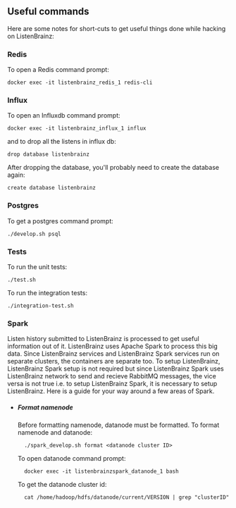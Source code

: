 ## Useful commands

Here are some notes for short-cuts to get useful things done while hacking on ListenBrainz:

### Redis

To open a Redis command prompt:

    docker exec -it listenbrainz_redis_1 redis-cli


### Influx

To open an Influxdb command prompt:

    docker exec -it listenbrainz_influx_1 influx

and to drop all the listens in influx db:

    drop database listenbrainz

After dropping the database, you'll probably need to create the database again:

    create database listenbrainz


### Postgres

To get a postgres command prompt:

    ./develop.sh psql

### Tests

To run the unit tests:

    ./test.sh

To run the integration tests:

    ./integration-test.sh

### Spark

Listen history submitted to ListenBrainz is processed to get useful information out of it. ListenBrainz uses Apache Spark to process this big data.
Since ListenBrainz services and ListenBrainz Spark services run on separate clusters, the containers are separate too. To setup ListenBrainz,
ListenBrainz Spark setup is not required but since ListenBrainz Spark uses ListenBrainz network to send and recieve RabbitMQ messages,
the vice versa is not true i.e. to setup ListenBrainz Spark, it is necessary to setup ListenBrainz. Here is a guide for your way around a few areas of Spark.

- ##### Format namenode
    Before formatting namenode, datanode must be formatted. To format namenode and datanode:

        ./spark_develop.sh format <datanode cluster ID>

    To open datanode command prompt:

        docker exec -it listenbrainzspark_datanode_1 bash

    To get the datanode cluster id:

        cat /home/hadoop/hdfs/datanode/current/VERSION | grep "clusterID"
